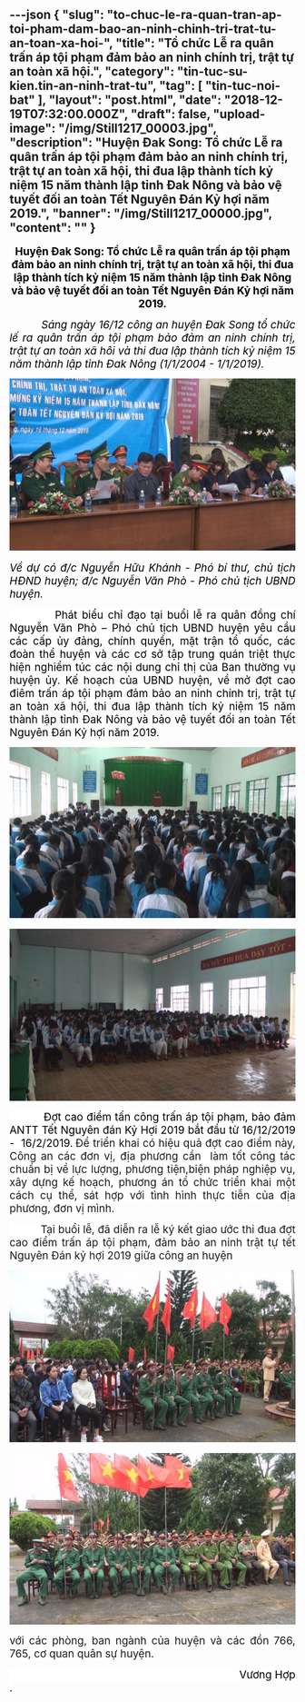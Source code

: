 ---json
{
    "slug": "to-chuc-le-ra-quan-tran-ap-toi-pham-dam-bao-an-ninh-chinh-tri-trat-tu-an-toan-xa-hoi-",
    "title": "Tổ chức Lễ ra quân trấn áp tội phạm đảm bảo an ninh chính trị, trật tự an toàn xã hội.",
    "category": "tin-tuc-su-kien.tin-an-ninh-trat-tu",
    "tag": [
        "tin-tuc-noi-bat"
    ],
    "layout": "post.html",
    "date": "2018-12-19T07:32:00.000Z",
    "draft": false,
    "upload-image": "/img/Still1217_00003.jpg",
    "description": "Huyện Đak Song: Tổ chức Lễ ra quân trấn áp tội phạm đảm bảo an ninh chính trị, trật tự an toàn xã hội, thi đua lập thành tích kỷ niệm 15 năm thành lập tỉnh Đak Nông và bảo vệ tuyết đối an toàn Tết Nguyên Đán Kỷ hợi năm 2019.",
    "banner": "/img/Still1217_00000.jpg",
    "__content__": ""
}
---
<p style="text-align:center"><strong><span style="font-size:14.0pt"><span style="color:black">Huyện Đak Song: Tổ chức Lễ ra qu&acirc;n trấn &aacute;p tội phạm đảm bảo an ninh ch&iacute;nh trị, trật tự an to&agrave;n x&atilde; hội, thi đua lập th&agrave;nh t&iacute;ch kỷ niệm 15 năm th&agrave;nh lập tỉnh Đak N&ocirc;ng v&agrave; bảo vệ tuyết đối an to&agrave;n Tết Nguy&ecirc;n Đ&aacute;n Kỷ hợi năm 2019.</span></span></strong></p>

<p style="text-align:justify"><span style="font-size:14.0pt"><span style="color:black">&nbsp;&nbsp;&nbsp;&nbsp;&nbsp;&nbsp;&nbsp;&nbsp;&nbsp; <em>S&aacute;ng ng&agrave;y 16/12 c&ocirc;ng an huyện Đak Song tổ chức lế ra qu&acirc;n trấn &aacute;p tội phạm bảo đảm an ninh ch&iacute;nh trị, trật tự an to&agrave;n x&atilde; h&ocirc;i v&agrave; thi đua lập th&agrave;nh t&iacute;ch kỷ niệm 15 năm th&agrave;nh lập tỉnh Đak N&ocirc;ng (1/1/2004 - 1/1/2019).</em></span></span></p>

<p style="text-align:justify"><span style="font-size:14.0pt"><span style="color:black"><em><img alt="" src="/img/Still1217_00002.jpg" /></em></span></span></p>

<p style="text-align:justify"><span style="font-size:14.0pt"><span style="color:black"><em>Về dự c&oacute; đ/c Nguyễn Hữu Kh&aacute;nh - Ph&oacute; b&iacute; thư, chủ tịch HĐND huyện; đ/c Nguyễn Văn Ph&ograve; - Ph&oacute; chủ tịch UBND huyện.</em></span></span></p>

<p style="text-align:justify"><span style="font-size:14.0pt"><span style="background-color:white"><span style="color:black">&nbsp;&nbsp;&nbsp;&nbsp;&nbsp;&nbsp;&nbsp;&nbsp;&nbsp; Ph&aacute;t biểu chỉ đạo tại buổi lễ ra qu&acirc;n đồng ch&iacute; Nguyễn Văn Ph&ograve; &ndash; Ph&oacute; chủ tịch UBND huyện y&ecirc;u cầu c&aacute;c cấp ủy đảng, ch&iacute;nh quyền, mặt trận tổ quốc, c&aacute;c đo&agrave;n thể huyện v&agrave; c&aacute;c cơ sở tập trung qu&aacute;n triệt thực hiện nghiểm t&uacute;c c&aacute;c nội dung chỉ thị của Ban thường vụ huyện ủy. Kế hoạch của UBND huyện, về mở đợt cao đi&ecirc;m</span></span></span><span style="font-size:14.0pt"><span style="color:black"> trấn &aacute;p tội phạm đảm bảo an ninh ch&iacute;nh trị, trật tự an to&agrave;n x&atilde; hội, thi đua lập th&agrave;nh t&iacute;ch kỷ niệm 15 năm th&agrave;nh lập tỉnh Đak N&ocirc;ng v&agrave; bảo vệ tuyết đối an to&agrave;n Tết Nguy&ecirc;n Đ&aacute;n Kỷ hợi năm 2019.</span></span></p>

<p style="text-align:justify"><span style="font-size:14.0pt"><span style="color:black"><img alt="" src="/img/Still1217_00005.jpg" /></span></span></p>

<p style="text-align:justify"><img alt="" src="/img/Still1217_00004.jpg" /></p>

<p style="text-align:justify"><span style="font-size:14.0pt"><span style="background-color:white"><span style="color:black">&nbsp;&nbsp;&nbsp;&nbsp;&nbsp;&nbsp;&nbsp;&nbsp;&nbsp; Đợt cao điểm tấn c&ocirc;ng trấn &aacute;p tội phạm, bảo đảm ANTT Tết Nguy&ecirc;n đ&aacute;n Kỷ Hợi 2019 bắt đầu từ 16/12/2019 - &nbsp;16/2/2019.</span></span></span> <span style="font-size:14.0pt"><span style="background-color:white">Để triển khai c&oacute; hiệu quả đợt cao điểm n&agrave;y, C&ocirc;ng an c&aacute;c đơn vị, địa phương cần &nbsp;l&agrave;m tốt c&ocirc;ng t&aacute;c chuẩn bị về lực lượng, phương tiện,biện ph&aacute;p nghiệp vụ, x&acirc;y dựng kế hoạch, phương &aacute;n tổ chức triển khai một c&aacute;ch cụ thể, s&aacute;t hợp với t&igrave;nh h&igrave;nh thực tiễn của địa phương, đơn vị m&igrave;nh. </span></span></p>

<p style="text-align:justify"><span style="font-size:14.0pt"><span style="background-color:white">&nbsp;&nbsp;&nbsp;&nbsp;&nbsp;&nbsp;&nbsp;&nbsp;&nbsp; Tại buổi lễ, đ&atilde; diễn ra lễ k&yacute; kết giao ước thi đua đợt cao điểm trấn &aacute;p tội phạm, đảm bảo an ninh trật tự tết Nguy&ecirc;n Đ&aacute;n kỷ hợi 2019 giữa c&ocirc;ng an huyện </span></span></p>

<p style="text-align:justify"><span style="font-size:14.0pt"><span style="background-color:white"><img alt="" src="/img/Still1217_00001.jpg" /></span></span></p>

<p style="text-align:justify"><img alt="" src="/img/Still1217_00003.jpg" /></p>

<p style="text-align:justify"><span style="font-size:14.0pt"><span style="background-color:white">với c&aacute;c ph&ograve;ng, ban ng&agrave;nh của huyện v&agrave; c&aacute;c đồn 766, 765, cơ quan qu&acirc;n sự huyện.</span></span></p>

<p style="text-align:justify"><span style="font-size:14.0pt"><span style="background-color:white"><span style="color:black">&nbsp;&nbsp;&nbsp;&nbsp;&nbsp;&nbsp;&nbsp;&nbsp;&nbsp; &nbsp;&nbsp;&nbsp;&nbsp;&nbsp;&nbsp;&nbsp;&nbsp;&nbsp;&nbsp;&nbsp;&nbsp;&nbsp;&nbsp;&nbsp;&nbsp;&nbsp;&nbsp;&nbsp;&nbsp;&nbsp;&nbsp;&nbsp;&nbsp;&nbsp;&nbsp;&nbsp;&nbsp;&nbsp;&nbsp;&nbsp;&nbsp;&nbsp;&nbsp;&nbsp;&nbsp;&nbsp;&nbsp;&nbsp;&nbsp;&nbsp;&nbsp;&nbsp;&nbsp;&nbsp;&nbsp;&nbsp;&nbsp;&nbsp;&nbsp;&nbsp;&nbsp;&nbsp;&nbsp;&nbsp;&nbsp;&nbsp;&nbsp;&nbsp;&nbsp;&nbsp;&nbsp;&nbsp;&nbsp;&nbsp;&nbsp; Vương Hợp .</span></span></span></p>
